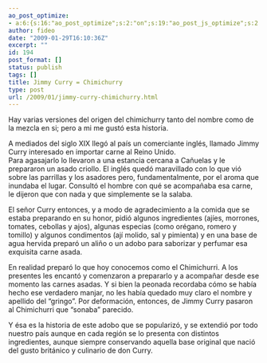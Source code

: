 ```yaml
---
ao_post_optimize:
- a:6:{s:16:"ao_post_optimize";s:2:"on";s:19:"ao_post_js_optimize";s:2:"on";s:20:"ao_post_css_optimize";s:2:"on";s:12:"ao_post_ccss";s:2:"on";s:16:"ao_post_lazyload";s:2:"on";s:15:"ao_post_preload";s:0:"";}
author: fideo
date: "2009-01-29T16:10:36Z"
excerpt: ""
id: 194
post_format: []
status: publish
tags: []
title: Jimmy Curry = Chimichurry
type: post
url: /2009/01/jimmy-curry-chimichurry.html
---
```

Hay varias versiones del origen del chimichurry tanto del nombre como de la mezcla en si; pero a mi me gustó esta historia.

A mediados del siglo XIX llegó al país un comerciante inglés, llamado Jimmy Curry interesado en importar carne al Reino Unido.  
Para agasajarlo lo llevaron a una estancia cercana a Cañuelas y le prepararon un asado criollo. El inglés quedó maravillado con lo que vió sobre las parrillas y los asadores pero, fundamentalmente, por el aroma que inundaba el lugar. Consultó el hombre con qué se acompañaba esa carne, le dijeron que con nada y que simplemente se la salaba.

El señor Curry entonces, y a modo de agradecimiento a la comida que se estaba preparando en su honor, pidió algunos ingredientes (ajíes, morrones, tomates, cebollas y ajos), algunas especias (como orégano, romero y tomillo) y algunos condimentos (ají molido, sal y pimienta) y en una base de agua hervida preparó un aliño o un adobo para saborizar y perfumar esa exquisita carne asada.

En realidad preparó lo que hoy conocemos como el Chimichurri. A los presentes les encantó y comenzaron a prepararlo y a acompañar desde ese momento las carnes asadas. Y si bien la peonada recordaba cómo se había hecho ese verdadero manjar, no les había quedado muy claro el nombre y apellido del “gringo”. Por deformación, entonces, de Jimmy Curry pasaron al Chimichurri que “sonaba” parecido.

Y ésa es la historia de este adobo que se popularizó, y se extendió por todo nuestro país aunque en cada región se lo presenta con distintos ingredientes, aunque siempre conservando aquella base original que nació del gusto británico y culinario de don Curry.
